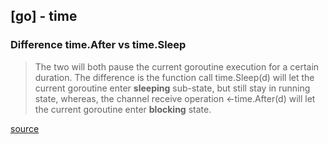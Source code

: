 ## [go] - time


### Difference time.After vs time.Sleep

> The two will both pause the current goroutine execution for a certain duration. The difference is the function call time.Sleep(d) will let the current goroutine enter **sleeping** sub-state, but still stay in running state, whereas, the channel receive operation <-time.After(d) will let the current goroutine enter **blocking** state.

[source](https://go101.org/article/unofficial-faq.html#time-sleep-after)